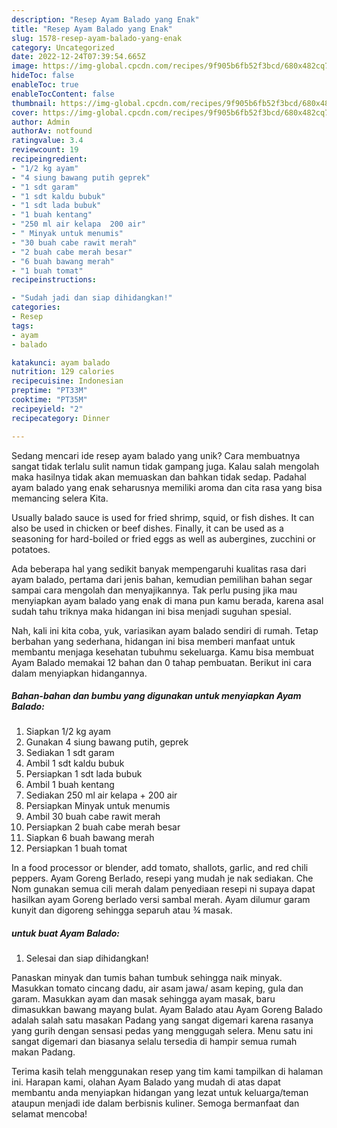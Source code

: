 ```yaml
---
description: "Resep Ayam Balado yang Enak"
title: "Resep Ayam Balado yang Enak"
slug: 1578-resep-ayam-balado-yang-enak
category: Uncategorized
date: 2022-12-24T07:39:54.665Z
image: https://img-global.cpcdn.com/recipes/9f905b6fb52f3bcd/680x482cq70/ayam-balado-foto-resep-utama.jpg
hideToc: false
enableToc: true
enableTocContent: false
thumbnail: https://img-global.cpcdn.com/recipes/9f905b6fb52f3bcd/680x482cq70/ayam-balado-foto-resep-utama.jpg
cover: https://img-global.cpcdn.com/recipes/9f905b6fb52f3bcd/680x482cq70/ayam-balado-foto-resep-utama.jpg
author: Admin
authorAv: notfound
ratingvalue: 3.4
reviewcount: 19
recipeingredient:
- "1/2 kg ayam"
- "4 siung bawang putih geprek"
- "1 sdt garam"
- "1 sdt kaldu bubuk"
- "1 sdt lada bubuk"
- "1 buah kentang"
- "250 ml air kelapa  200 air"
- " Minyak untuk menumis"
- "30 buah cabe rawit merah"
- "2 buah cabe merah besar"
- "6 buah bawang merah"
- "1 buah tomat"
recipeinstructions:

- "Sudah jadi dan siap dihidangkan!"
categories:
- Resep
tags:
- ayam
- balado

katakunci: ayam balado 
nutrition: 129 calories
recipecuisine: Indonesian
preptime: "PT33M"
cooktime: "PT35M"
recipeyield: "2"
recipecategory: Dinner

---
```





Sedang mencari ide resep ayam balado yang unik? Cara membuatnya sangat tidak terlalu sulit namun tidak gampang juga. Kalau salah mengolah maka hasilnya tidak akan memuaskan dan bahkan tidak sedap. Padahal ayam balado yang enak seharusnya memiliki aroma dan cita rasa yang bisa memancing selera Kita.





Usually balado sauce is used for fried shrimp, squid, or fish dishes. It can also be used in chicken or beef dishes. Finally, it can be used as a seasoning for hard-boiled or fried eggs as well as aubergines, zucchini or potatoes.

Ada beberapa hal yang sedikit banyak mempengaruhi kualitas rasa dari ayam balado, pertama dari jenis bahan, kemudian pemilihan bahan segar sampai cara mengolah dan menyajikannya. Tak perlu pusing jika mau menyiapkan ayam balado yang enak di mana pun kamu berada, karena asal sudah tahu triknya maka hidangan ini bisa menjadi suguhan spesial.






Nah, kali ini kita coba, yuk, variasikan ayam balado sendiri di rumah. Tetap berbahan yang sederhana, hidangan ini bisa memberi manfaat untuk membantu menjaga kesehatan tubuhmu sekeluarga. Kamu bisa membuat Ayam Balado memakai 12 bahan dan 0 tahap pembuatan. Berikut ini cara dalam menyiapkan hidangannya.

<!--inarticleads1-->

##### Bahan-bahan dan bumbu yang digunakan untuk menyiapkan Ayam Balado:

1. Siapkan 1/2 kg ayam
1. Gunakan 4 siung bawang putih, geprek
1. Sediakan 1 sdt garam
1. Ambil 1 sdt kaldu bubuk
1. Persiapkan 1 sdt lada bubuk
1. Ambil 1 buah kentang
1. Sediakan 250 ml air kelapa + 200 air
1. Persiapkan  Minyak untuk menumis
1. Ambil 30 buah cabe rawit merah
1. Persiapkan 2 buah cabe merah besar
1. Siapkan 6 buah bawang merah
1. Persiapkan 1 buah tomat


In a food processor or blender, add tomato, shallots, garlic, and red chili peppers. Ayam Goreng Berlado, resepi yang mudah je nak sediakan. Che Nom gunakan semua cili merah dalam penyediaan resepi ni supaya dapat hasilkan ayam Goreng berlado versi sambal merah. Ayam dilumur garam kunyit dan digoreng sehingga separuh atau ¾ masak. 

<!--inarticleads2-->

#####  untuk buat Ayam Balado:


1. Selesai dan siap dihidangkan!

Panaskan minyak dan tumis bahan tumbuk sehingga naik minyak. Masukkan tomato cincang dadu, air asam jawa/ asam keping, gula dan garam. Masukkan ayam dan masak sehingga ayam masak, baru dimasukkan bawang mayang bulat. Ayam Balado atau Ayam Goreng Balado adalah salah satu masakan Padang yang sangat digemari karena rasanya yang gurih dengan sensasi pedas yang menggugah selera. Menu satu ini sangat digemari dan biasanya selalu tersedia di hampir semua rumah makan Padang. 

Terima kasih telah menggunakan resep yang tim kami tampilkan di halaman ini. Harapan kami, olahan Ayam Balado yang mudah di atas dapat membantu anda menyiapkan hidangan yang lezat untuk keluarga/teman ataupun menjadi ide dalam berbisnis kuliner. Semoga bermanfaat dan selamat mencoba!

